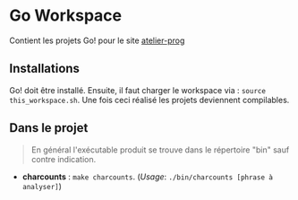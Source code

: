 # Go Workspace
Contient les projets Go! pour le site
[atelier-prog](http://atelier-prog.github.io/)

## Installations
Go! doit être installé. Ensuite, il faut charger le workspace via :
`source this_workspace.sh`. Une fois ceci réalisé les projets deviennent
compilables.

## Dans le projet

> En général l'exécutable produit se trouve dans le répertoire "bin" sauf
> contre indication.

*  **charcounts** : `make charcounts`.
   (*Usage*: `./bin/charcounts [phrase à analyser]`)
